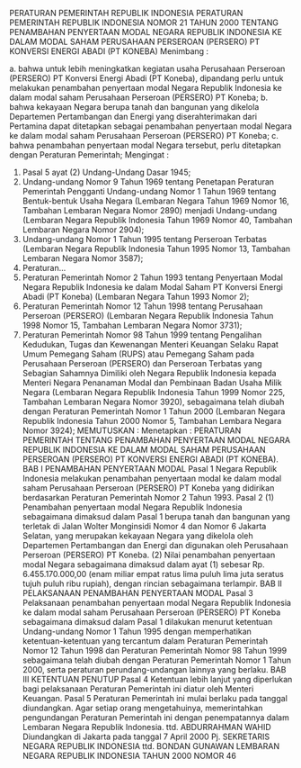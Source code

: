  PERATURAN PEMERINTAH REPUBLIK INDONESIA PERATURAN PEMERINTAH REPUBLIK INDONESIA NOMOR 21 TAHUN 2000 TENTANG PENAMBAHAN PENYERTAAN MODAL NEGARA REPUBLIK INDONESIA KE DALAM MODAL SAHAM PERUSAHAAN PERSEROAN (PERSERO) PT KONVERSI ENERGI ABADI (PT KONEBA)
Menimbang :

a. bahwa untuk lebih meningkatkan kegiatan usaha Perusahaan Perseroan (PERSERO) PT Konversi Energi Abadi (PT Koneba), dipandang perlu untuk melakukan penambahan penyertaan modal Negara Republik Indonesia ke dalam modal saham Perusahaan Perseroan (PERSERO) PT Koneba;
b. bahwa kekayaan Negara berupa tanah dan bangunan yang dikelola Departemen Pertambangan dan Energi yang diserahterimakan dari Pertamina dapat ditetapkan sebagai penambahan penyertaan modal Negara ke dalam modal saham Perusahaan Perseroan (PERSERO) PT Koneba;
c. bahwa penambahan penyertaan modal Negara tersebut, perlu ditetapkan dengan Peraturan Pemerintah;
Mengingat :

1. Pasal 5 ayat (2) Undang-Undang Dasar 1945;
2. Undang-undang Nomor 9 Tahun 1969 tentang Penetapan Peraturan Pemerintah Pengganti Undang-undang Nomor 1 Tahun 1969 tentang Bentuk-bentuk Usaha Negara (Lembaran Negara Tahun 1969 Nomor 16, Tambahan Lembaran Negara Nomor 2890) menjadi Undang-undang (Lembaran Negara Republik Indonesia Tahun 1969 Nomor 40, Tambahan Lembaran Negara Nomor 2904);
3. Undang-undang Nomor 1 Tahun 1995 tentang Perseroan Terbatas (Lembaran Negara Republik Indonesia Tahun 1995 Nomor 13, Tambahan Lembaran Negara Nomor 3587);
4. Peraturan...
4. Peraturan Pemerintah Nomor 2 Tahun 1993 tentang Penyertaan Modal Negara Republik Indonesia ke dalam Modal Saham PT Konversi Energi Abadi (PT Koneba) (Lembaran Negara Tahun 1993 Nomor 2);
5. Peraturan Pemerintah Nomor 12 Tahun 1998 tentang Perusahaan Perseroan (PERSERO) (Lembaran Negara Republik Indonesia Tahun 1998 Nomor 15, Tambahan Lembaran Negara Nomor 3731);
6. Peraturan Pemerintah Nomor 98 Tahun 1999 tentang Pengalihan Kedudukan, Tugas dan Kewenangan Menteri Keuangan Selaku Rapat Umum Pemegang Saham (RUPS) atau Pemegang Saham pada Perusahaan Perseroan (PERSERO) dan Perseroan Terbatas yang Sebagian Sahamnya Dimiliki oleh Negara Republik Indonesia kepada Menteri Negara Penanaman Modal dan Pembinaan Badan Usaha Milik Negara (Lembaran Negara Republik Indonesia Tahun 1999 Nomor 225, Tambahan Lembaran Negara Nomor 3920), sebagaimana telah diubah dengan Peraturan Pemerintah Nomor 1 Tahun 2000 (Lembaran Negara Republik Indonesia Tahun 2000 Nomor 5, Tambahan Lembara Negara Nomor 3924);
MEMUTUSKAN :
 Menetapkan : PERATURAN PEMERINTAH TENTANG PENAMBAHAN PENYERTAAN MODAL NEGARA REPUBLIK INDONESIA KE DALAM MODAL SAHAM PERUSAHAAN PERSEROAN (PERSERO) PT KONVERSI ENERGI ABADI (PT KONEBA).
BAB I PENAMBAHAN PENYERTAAN MODAL
Pasal 1
Negara Republik Indonesia melakukan penambahan penyertaan modal ke dalam modal saham Perusahaan Perseroan (PERSERO) PT Koneba yang didirikan berdasarkan Peraturan Pemerintah Nomor 2 Tahun 1993.
Pasal 2
(1) Penambahan penyertaan modal Negara Republik Indonesia sebagaimana dimaksud dalam Pasal 1 berupa tanah dan bangunan yang terletak di Jalan Wolter Monginsidi Nomor 4 dan Nomor 6 Jakarta Selatan, yang merupakan kekayaan Negara yang dikelola oleh Departemen Pertambangan dan Energi dan digunakan oleh Perusahaan Perseroan (PERSERO) PT Koneba.
(2) Nilai penambahan penyertaan modal Negara sebagaimana dimaksud dalam ayat (1) sebesar Rp. 6.455.170.000,00 (enam miliar empat ratus lima puluh lima juta seratus tujuh puluh ribu rupiah), dengan rincian sebagaimana terlampir.
BAB II PELAKSANAAN PENAMBAHAN PENYERTAAN MODAL
Pasal 3
Pelaksanaan penambahan penyertaan modal Negara Republik Indonesia ke dalam modal saham Perusahaan Perseroan (PERSERO) PT Koneba sebagaimana dimaksud dalam Pasal 1 dilakukan menurut ketentuan Undang-undang Nomor 1 Tahun 1995 dengan memperhatikan ketentuan-ketentuan yang tercantum dalam Peraturan Pemerintah Nomor 12 Tahun 1998 dan Peraturan Pemerintah Nomor 98 Tahun 1999 sebagaimana telah diubah dengan Peraturan Pemerintah Nomor 1 Tahun 2000, serta peraturan perundang-undangan lainnya yang berlaku.
BAB III KETENTUAN PENUTUP
Pasal 4
Ketentuan lebih lanjut yang diperlukan bagi pelaksanaan Peraturan Pemerintah ini diatur oleh Menteri Keuangan.
Pasal 5
Peraturan Pemerintah ini mulai berlaku pada tanggal diundangkan. Agar setiap orang mengetahuinya, memerintahkan pengundangan Peraturan Pemerintah ini dengan penempatannya dalam Lembaran Negara Republik Indonesia. ttd. ABDURRAHMAN WAHID Diundangkan di Jakarta pada tanggal 7 April 2000 Pj. SEKRETARIS NEGARA REPUBLIK INDONESIA ttd. BONDAN GUNAWAN LEMBARAN NEGARA REPUBLIK INDONESIA TAHUN 2000 NOMOR 46